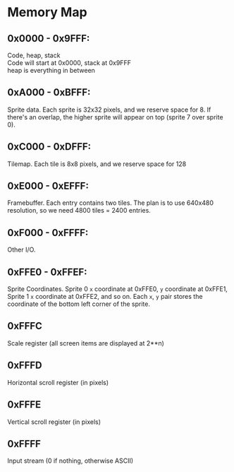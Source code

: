 # Memory Map

## 0x0000 - 0x9FFF:  
Code, heap, stack  
Code will start at 0x0000, stack at 0x9FFF  
heap is everything in between

## 0xA000 - 0xBFFF:  
Sprite data. Each sprite is 32x32 pixels, and we reserve space for 8.
If there's an overlap, the higher sprite will appear on top (sprite 7 over sprite 0).

## 0xC000 - 0xDFFF:  
Tilemap. Each tile is 8x8 pixels, and we reserve space for 128

## 0xE000 - 0xEFFF:
Framebuffer. Each entry contains two tiles. The plan is to use 640x480 resolution, so we need 4800 tiles = 2400 entries.

## 0xF000 - 0xFFFF:  
Other I/O.

## 0xFFE0 - 0xFFEF:
Sprite Coordinates.
Sprite 0 `x` coordinate at 0xFFE0, `y` coordinate at 0xFFE1,  
Sprite 1 `x` coordinate at 0xFFE2, and so on.
Each `x`, `y` pair stores the coordinate of the bottom left corner of the sprite.

## 0xFFFC
Scale register (all screen items are displayed at 2\*\*n)

## 0xFFFD
Horizontal scroll register (in pixels)

## 0xFFFE
Vertical scroll register (in pixels)

## 0xFFFF
Input stream (0 if nothing, otherwise ASCII)
